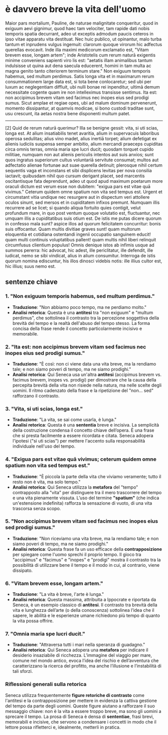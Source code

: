 # è davvero breve la vita dell'uomo 
Maior pars mortalium, Pauline, de naturae malignitate conqueritur, quod in exiguum aevi gignimur, quod haec tam velociter, tam rapide dati nobis temporis spatia decurrant, adeo ut exceptis admodum paucis ceteros in ipso vitae apparatu vita destituat. Nec huic publico, ut opinantur, malo turba tantum et inprudens vulgus ingemuit: clarorum quoque virorum hic adfectus querellas evocavit. Inde illa maximi medicorum exclamatio est, "Vitam brevem esse, longam artem"; inde Aristotelis cum rerum naturā exigentis minime conveniens sapienti viro lis est: "aetatis illam animalibus tantum indulsisse ut quina aut dena saecula educerent, homini in tam multa ac magna genito tanto citeriorem terminum stare." Non exiguum temporis habemus, sed multum perdimus. Satis longa vita et in maximarum rerum consummationem large data est, si tota bene conlocaretur; sed ubi per luxum ac neglegentiam diffluit, ubi nulli bonae rei inpenditur, ultimā demum necessitate cogente quam ire non intelleximus transisse sentimus. Ita est: non accipimus brevem vitam sed facimus nec inopes eius sed prodigi sumus. Sicut amplae et regiae opes, ubi ad malum dominum pervenerunt, momento dissipantur, at quamvis modicae, si bono custodi traditae sunt, usu crescunt, ita aetas nostra bene disponenti multum patet. 

--- 
[2] Quid de rerum naturā querimur? Illa se benigne gessit: vita, si uti scias, longa est. At alium insatiabilis tenet avaritia, alium in supervacuis laboribus operosa sedulitas; alius vino madet, alius inertiā torpet; alium defetigat ex alienis iudiciis suspensa semper ambitio, alium mercandi praeceps cupiditas circa omnis terras, omnia maria spe lucri ducit; quosdam torquet cupido militiae, numquam non aut alienis periculis intentos aut suis anxios; sunt quos ingratus superiorum cultus voluntariā servitute consumat; multos aut adfectatio alienae fortunae aut suae querella detinuit; plerosque nihil certum sequentis vaga et inconstans et sibi displicens levitas per nova consilia iactavit; quibusdam nihil quo cursum derigant placet, sed marcentis oscitantisque fata deprendunt, adeo ut quod apud maximum poetarum more oraculi dictum est verum esse non dubitem: "exigua pars est vitae quā vivimus." Ceterum quidem omne spatium non vita sed tempus est. Urgent et circumstant vitia undique nec resurgere aut in dispectum veri attollere oculos sinunt, sed mersos et in cupiditatem infixos premunt. Numquam illis recurrere ad se licet; si quando aliqua fortuito quies contigit, velut profundum mare, in quo post ventum quoque volutatio est, fluctuantur, nec umquam illis a cupiditatibus suis otium est. De istis me putas dicere quorum in confesso mala sunt? aspice illos ad quorum felicitatem concurritur: bonis suis offocantur. Quam multis divitiae graves sunt! quam multorum eloquentia et cotidiana ostentandi ingenii occupatio sanguinem educit! quam multi continuis voluptatibus pallent! quam multis nihil liberi relinquit circumfusus clientium populus! Omnis denique istos ab infimis usque ad summos pererra: hic advocat, hic adest, ille periclitatur, ille defendit, ille iudicat, nemo se sibi vindicat, alius in alium consumitur. Interroga de istis quorum nomina ediscuntur, his illos dinosci videbis notis: ille illius cultor est, hic illius; suus nemo est.

## **sentenze chiave** 
### 1. **"Non exiguum temporis habemus, sed multum perdimus."**
   - **Traduzione**: "Non abbiamo poco tempo, ma ne perdiamo molto."
   - **Analisi retorica**: Questa è una **antitesi** tra "non exiguum" e "multum perdimus", che sottolinea il contrasto tra la percezione soggettiva della brevità del tempo e la realtà dell'abuso del tempo stesso. La forma concisa della frase rende il concetto particolarmente incisivo e memorabile.

### 2. **"Ita est: non accipimus brevem vitam sed facimus nec inopes eius sed prodigi sumus."**
   - **Traduzione**: "È così: non ci viene data una vita breve, ma la rendiamo tale; e non siamo poveri di tempo, ma ne siamo prodighi."
   - **Analisi retorica**: Qui Seneca usa un'altra **antitesi** (accipimus brevem vs. facimus brevem, inopes vs. prodigi) per dimostrare che la causa della percepita brevità della vita non risiede nella natura, ma nelle scelte degli uomini. Il ritmo cadenzato della frase e la ripetizione del "non... sed" rafforzano il contrasto.

### 3. **"Vita, si uti scias, longa est."**
   - **Traduzione**: "La vita, se sai come usarla, è lunga."
   - **Analisi retorica**: Questa è una **sententia** breve e incisiva. La semplicità della costruzione condensa il concetto chiave dell’opera. È una frase che si presta facilmente a essere ricordata e citata. Seneca adopera l'ipotesi ("si uti scias") per mettere l'accento sulla responsabilità individuale nell'uso del tempo.

### 4. **"Exigua pars est vitae quā vivimus; ceterum quidem omne spatium non vita sed tempus est."**
   - **Traduzione**: "È piccola la parte della vita che viviamo veramente; tutto il resto non è vita, ma solo tempo."
   - **Analisi retorica**: Qui Seneca utilizza la **metafora** del "tempo" contrapposto alla "vita" per distinguere tra il mero trascorrere del tempo e una vita pienamente vissuta. L’uso del termine **"spatium"** (che indica un'estensione indefinita) rafforza la sensazione di vuoto, di una vita trascorsa senza scopo.

### 5. **"Non accipimus brevem vitam sed facimus nec inopes eius sed prodigi sumus."**
   - **Traduzione**: "Non riceviamo una vita breve, ma la rendiamo tale; e non siamo poveri di tempo, ma ne siamo prodighi."
   - **Analisi retorica**: Questa frase fa un uso efficace della **contrapposizione** per spiegare come l'uomo sprechi il proprio tempo. Il gioco tra "accipimus" e "facimus" e "inopes" e "prodigi" mostra il contrasto tra la possibilità di utilizzare bene il tempo e il modo in cui, al contrario, viene dissipato.

### 6. **"Vitam brevem esse, longam artem."**
   - **Traduzione**: "La vita è breve, l'arte è lunga."
   - **Analisi retorica**: Questa massima, attribuita a Ippocrate e riportata da Seneca, è un esempio classico di **antitesi**. Il contrasto tra brevità della vita e lunghezza dell’arte (o della conoscenza) sottolinea l’idea che il sapere, le abilità e le esperienze umane richiedono più tempo di quanto la vita possa offrire.

### 7. **"Omnia maria spe lucri ducit."**
   - **Traduzione**: "Attraversa tutti i mari nella speranza di guadagno."
   - **Analisi retorica**: Qui Seneca adopera una **metafora** per indicare il desiderio insaziabile di ricchezza. L’immagine del viaggio per mare, comune nel mondo antico, evoca l’idea del rischio e dell’avventura che caratterizzano la ricerca del profitto, ma anche l’illusione e l’instabilità di tali sforzi.

### Riflessioni generali sulla retorica
Seneca utilizza frequentemente **figure retoriche di contrasto** come l'antitesi e la contrapposizione per mettere in evidenza la cattiva gestione del tempo da parte degli uomini. Queste figure aiutano a rafforzare il suo messaggio chiave: non è la vita a essere troppo breve, ma sono gli uomini a sprecare il tempo. La prosa di Seneca è densa di **sententiae**, frasi brevi, memorabili e incisive, che servono a condensare i concetti in modo che il lettore possa rifletterci e, idealmente, metterli in pratica.